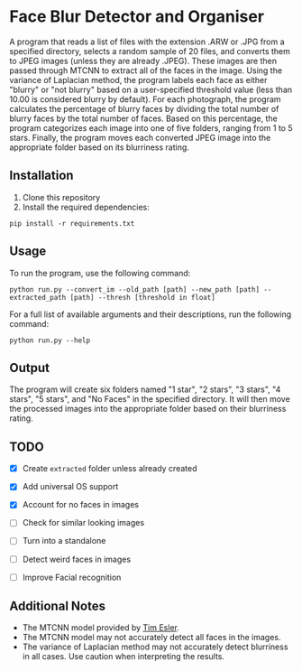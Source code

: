 # Face Blur Detector and Organiser
A program that reads a list of files with the extension .ARW or .JPG from a specified directory, selects a random sample of 20 files, and converts them to JPEG images (unless they are already .JPEG). These images are then passed through MTCNN to extract all of the faces in the image. Using the variance of Laplacian method, the program labels each face as either "blurry" or "not blurry" based on a user-specified threshold value (less than 10.00 is considered blurry by default). For each photograph, the program calculates the percentage of blurry faces by dividing the total number of blurry faces by the total number of faces. Based on this percentage, the program categorizes each image into one of five folders, ranging from 1 to 5 stars. Finally, the program moves each converted JPEG image into the appropriate folder based on its blurriness rating.

## Installation
1. Clone this repository
2. Install the required dependencies:
```
pip install -r requirements.txt

```

## Usage
To run the program, use the following command:

```
python run.py --convert_im --old_path [path] --new_path [path] --extracted_path [path] --thresh [threshold in float]
```

For a full list of available arguments and their descriptions, run the following command:
```
python run.py --help

```

## Output
The program will create six folders named "1 star", "2 stars", "3 stars", "4 stars",  "5 stars", and "No Faces" in the specified directory. It will then move the processed images into the appropriate folder based on their blurriness rating.

## TODO
- [x] Create `extracted` folder unless already created
- [x] Add universal OS support
- [x] Account for no faces in images
- [ ] Check for similar looking images
- [ ] Turn into a standalone
- [ ] Detect weird faces in images
- [ ] Improve Facial recognition


## Additional Notes
- The MTCNN model provided by [Tim Esler](https://github.com/timesler/facenet-pytorch). 
- The MTCNN model may not accurately detect all faces in the images.
- The variance of Laplacian method may not accurately detect blurriness in all cases. Use caution when interpreting the results.
